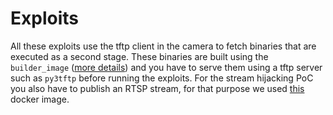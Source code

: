 # Exploits

All these exploits use the tftp client in the camera to fetch binaries that are executed as a second stage.
These binaries are built using the `builder_image` ([more details](../builder_image/README.md)) and you have to serve them using a tftp server such as `py3tftp` before running the exploits. For the stream hijacking PoC you also have to publish an RTSP stream, for that purpose we used [this](https://hub.docker.com/r/aler9/rtsp-simple-server) docker image.
